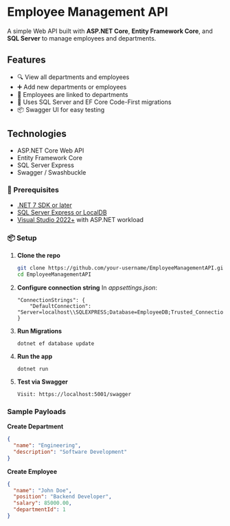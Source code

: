 ﻿# Employee Management API

A simple Web API built with **ASP.NET Core**, **Entity Framework Core**, and **SQL Server** to manage employees and departments.

## Features

- 🔍 View all departments and employees
- ➕ Add new departments or employees
- 🔗 Employees are linked to departments
- 🧱 Uses SQL Server and EF Core Code-First migrations
- 📦 Swagger UI for easy testing

## Technologies

- ASP.NET Core Web API
- Entity Framework Core
- SQL Server Express
- Swagger / Swashbuckle

### 🔧 Prerequisites

- [.NET 7 SDK or later](https://dotnet.microsoft.com/en-us/download)
- [SQL Server Express or LocalDB](https://learn.microsoft.com/en-us/sql/sql-server/editions-and-components-of-sql-server)
- [Visual Studio 2022+](https://visualstudio.microsoft.com/) with ASP.NET workload

### 📦 Setup

1. **Clone the repo**
   ```bash
   git clone https://github.com/your-username/EmployeeManagementAPI.git
   cd EmployeeManagementAPI
   ```
2.  **Configure connection string**
	In *appsettings.json*:
	```
	"ConnectionStrings": {
		"DefaultConnection": "Server=localhost\\SQLEXPRESS;Database=EmployeeDB;Trusted_Connection=True;TrustServerCertificate=True;"
	}
	```
3.  **Run Migrations**
	```
	dotnet ef database update
	```
4.  **Run the app**
	```
	dotnet run
	```
5.  **Test via Swagger**
	```
	Visit: https://localhost:5001/swagger
	```

### Sample Payloads
**Create Department**
```json
{
  "name": "Engineering",
  "description": "Software Development"
}

```

**Create Employee**
```json
{
  "name": "John Doe",
  "position": "Backend Developer",
  "salary": 85000.00,
  "departmentId": 1
}

```